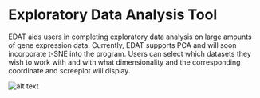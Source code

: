 # Exploratory Data Analysis Tool
EDAT aids users in completing exploratory data analysis on large amounts of gene expression data. Currently, EDAT supports PCA  and will soon incorporate t-SNE into the program. Users can select which datasets they wish to work with and with what dimensionality and the corresponding coordinate and screeplot will display.

![alt text](https://raw.githubusercontent.com/username/projectname/branch/path/to/img.png)
